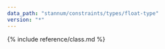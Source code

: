 ```yaml
---
data_path: "stannum/constraints/types/float-type"
version: "*"
---
```


{% include reference/class.md %}
